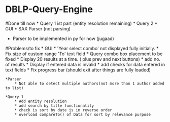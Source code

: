 # DBLP-Query-Engine
#Done till now 
	* Query 1 ist part (entity resolution remaining)
	* Query 2
	* GUI
	* SAX Parser (not parsing)
  * Parser to be implemented in py for now (jugaad)

#Problems/to fix
	* GUI
		* 'Year select combo' not displayed fully initially.
		* Fix size of custom range 'To' text field
		* Query combo box placement to be fixed
		* Display 20 results at a time. ( plus prev and next buttons)
		* add no. of results
		* Display if entered data is invalid
		* add checks for data entered in text fields
		* Fix progress bar (should exit after things are fully loaded)

	*Parser
		* Not able to detect multiple authors(not more than 1 author added to list)

	*Query 1
		* Add entity resolution
		* add search by title functionality
		* check is sort by date is in reverse order
		* overload compareTo() of Data for sort by relevance purpose
